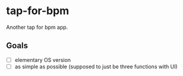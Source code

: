 # tap-for-bpm

Another tap for bpm app.

## Goals

- [ ] elementary OS version
- [ ] as simple as possible (supposed to just be three functions with UI)
